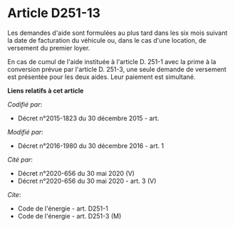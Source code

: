 # Article D251-13

Les demandes d'aide sont formulées au plus tard dans les six mois suivant la date de facturation du véhicule ou, dans le cas
d'une location, de versement du premier loyer. 

En cas de cumul de l'aide instituée à l'article D. 251-1 avec la prime à la conversion prévue par l'article D. 251-3, une
seule demande de versement est présentée pour les deux aides. Leur paiement est simultané.

**Liens relatifs à cet article**

_Codifié par_:

  - Décret n°2015-1823 du 30 décembre 2015 - art.

_Modifié par_:

  - Décret n°2016-1980 du 30 décembre 2016 - art. 1

_Cité par_:

  - Décret n°2020-656 du 30 mai 2020 (V)
  - Décret n°2020-656 du 30 mai 2020 - art. 3 (V)

_Cite_:

  - Code de l'énergie - art. D251-1
  - Code de l'énergie - art. D251-3 (M)
